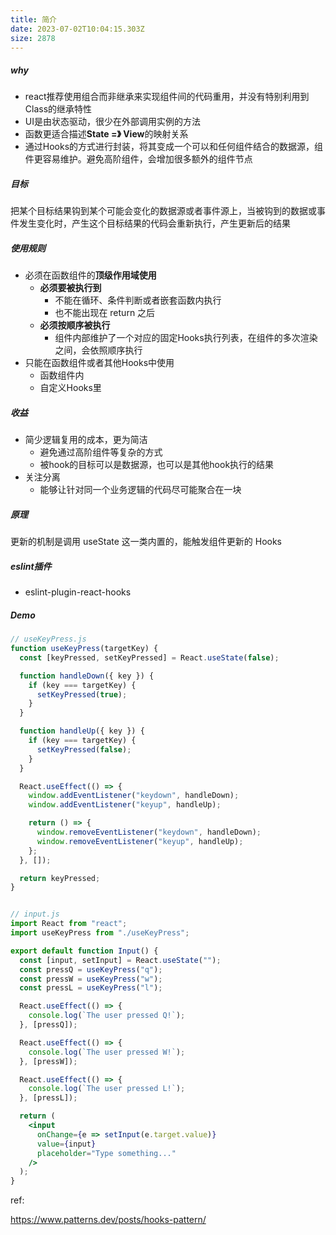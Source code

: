 ```yaml
---
title: 简介
date: 2023-07-02T10:04:15.303Z
size: 2878
---
```

##### why
- react推荐使用组合而非继承来实现组件间的代码重用，并没有特别利用到Class的继承特性
- UI是由状态驱动，很少在外部调用实例的方法
- 函数更适合描述**State =》 View**的映射关系
- 通过Hooks的方式进行封装，将其变成一个可以和任何组件结合的数据源，组件更容易维护。避免高阶组件，会增加很多额外的组件节点


##### 目标
把某个目标结果钩到某个可能会变化的数据源或者事件源上，当被钩到的数据或事件发生变化时，产生这个目标结果的代码会重新执行，产生更新后的结果


##### 使用规则
- 必须在函数组件的**顶级作用域使用**
  - **必须要被执行到**
    - 不能在循环、条件判断或者嵌套函数内执行
    - 也不能出现在 return 之后
  - **必须按顺序被执行**
    - 组件内部维护了一个对应的固定Hooks执行列表，在组件的多次渲染之间，会依照顺序执行
- 只能在函数组件或者其他Hooks中使用
  - 函数组件内
  - 自定义Hooks里



##### 收益
- 简少逻辑复用的成本，更为简洁
  - 避免通过高阶组件等复杂的方式
  - 被hook的目标可以是数据源，也可以是其他hook执行的结果
- 关注分离
  - 能够让针对同一个业务逻辑的代码尽可能聚合在一块



##### 原理
更新的机制是调用 useState 这一类内置的，能触发组件更新的 Hooks



##### eslint插件
- eslint-plugin-react-hooks



##### Demo

```jsx
// useKeyPress.js
function useKeyPress(targetKey) {
  const [keyPressed, setKeyPressed] = React.useState(false);

  function handleDown({ key }) {
    if (key === targetKey) {
      setKeyPressed(true);
    }
  }

  function handleUp({ key }) {
    if (key === targetKey) {
      setKeyPressed(false);
    }
  }

  React.useEffect(() => {
    window.addEventListener("keydown", handleDown);
    window.addEventListener("keyup", handleUp);

    return () => {
      window.removeEventListener("keydown", handleDown);
      window.removeEventListener("keyup", handleUp);
    };
  }, []);

  return keyPressed;
}


// input.js
import React from "react";
import useKeyPress from "./useKeyPress";

export default function Input() {
  const [input, setInput] = React.useState("");
  const pressQ = useKeyPress("q");
  const pressW = useKeyPress("w");
  const pressL = useKeyPress("l");

  React.useEffect(() => {
    console.log(`The user pressed Q!`);
  }, [pressQ]);

  React.useEffect(() => {
    console.log(`The user pressed W!`);
  }, [pressW]);

  React.useEffect(() => {
    console.log(`The user pressed L!`);
  }, [pressL]);

  return (
    <input
      onChange={e => setInput(e.target.value)}
      value={input}
      placeholder="Type something..."
    />
  );
}
```

ref:

https://www.patterns.dev/posts/hooks-pattern/
